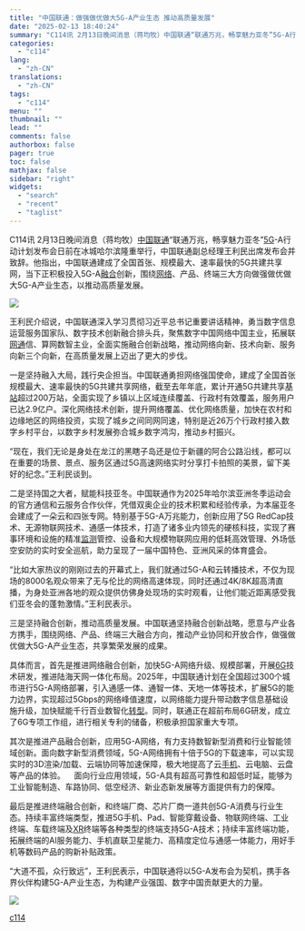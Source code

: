 ```yaml
---
title: "中国联通：做强做优做大5G-A产业生态 推动高质量发展"
date: "2025-02-13 18:40:24"
summary: "C114讯 2月13日晚间消息（蒋均牧）中国联通“联通万兆，畅享魅力亚冬”5G-A行动计划发布会..."
categories:
  - "c114"
lang:
  - "zh-CN"
translations:
  - "zh-CN"
tags:
  - "c114"
menu: ""
thumbnail: ""
lead: ""
comments: false
authorbox: false
pager: true
toc: false
mathjax: false
sidebar: "right"
widgets:
  - "search"
  - "recent"
  - "taglist"
---
```


C114讯 2月13日晚间消息（蒋均牧）[中国联通](https://www.c114.com.cn/keyword/default.asp?key=%D6%D0%B9%FA%C1%AA%CD%A8)“联通万兆，畅享魅力亚冬”[5G](https://www.c114.com.cn/keyword/default.asp?key=5G)-A行动计划发布会日前在冰城哈尔滨隆重举行，中国联通副总经理王利民出席发布会并致辞。他指出，中国联通建成了全国首张、规模最大、速率最快的5G共建共享网，当下正积极投入5G-A[融合](https://www.c114.com.cn/keyword/default.asp?key=%C8%DA%BA%CF)创新，围绕[网络](https://www.c114.com.cn/keyword/default.asp?key=%CD%F8%C2%E7)、产品、终端三大方向做强做优做大5G-A产业生态，以推动高质量发展。

![](https://image.c114.com.cn/20250213/17394427964433.jpg)

王利民介绍说，中国联通深入学习贯彻习近平总书记重要讲话精神，勇当数字信息运营服务国家队、数字技术创新融合排头兵，聚焦数字中国网络中国主业，拓展联[网通](https://www.c114.com.cn/keyword/default.asp?key=%CD%F8%CD%A8)信、算网数智主业，全面实施融合创新战略，推动网络向新、技术向新、服务向新三个向新，在高质量发展上迈出了更大的步伐。

一是坚持融入大局，践行央企担当。中国联通勇担网络强国使命，建成了全国首张规模最大、速率最快的5G共建共享网络，截至去年年底，累计开通5G共建共享[基站](https://www.c114.com.cn/keyword/default.asp?key=%BB%F9%D5%BE)超过200万站，全面实现了乡镇以上区域连续覆盖、行政村有效覆盖，服务用户已达2.9亿户。深化网络技术创新，提升网络覆盖、优化网络质量，加快在农村和边缘地区的网络投资，实现了城乡之间同网同速，特别是近26万个行政村接入数字乡村平台，以数字乡村发展弥合城乡数字鸿沟，推动乡村振兴。

“现在，我们无论是身处在龙江的黑瞎子岛还是位于新疆的阿合公路沿线，都可以在重要的场景、景点、服务区通过5G高速网络实时分享打卡拍照的美景，留下美好的纪念。”王利民谈到。

二是坚持国之大者，赋能科技亚冬。中国联通作为2025年哈尔滨亚洲冬季运动会的官方通信和云服务合作伙伴，凭借双奥企业的技术积累和经验传承，为本届亚冬会建成了一朵云和四张专网。特别基于5G-A万兆能力，创新应用了5G RedCap技术、无源物联网技术、通感一体技术，打造了诸多业内领先的硬核科技，实现了赛事环境和设施的精准[监测](https://www.c114.com.cn/keyword/default.asp?key=%BC%E0%B2%E2)管控、设备和大规模物联网应用的低耗高效管理、外场低空安防的实时安全巡航，助力呈现了一届中国特色、亚洲风采的体育盛会。

“比如大家热议的刚刚过去的开幕式上，我们就通过5G-A和云转播技术，不仅为现场的8000名观众带来了无与伦比的网络高速体现，同时还通过4K/8K超高清直播，为身处亚洲各地的观众提供仿佛身处现场的实时观看，让他们能近距离感受我们亚冬会的蓬勃激情。”王利民表示。

三是坚持融合创新，推动高质量发展。中国联通坚持融合创新战略，愿意与产业各方携手，围绕网络、产品、终端三大融合方向，推动产业协同和开放合作，做强做优做大5G-A产业生态，共享繁荣发展的成果。

具体而言，首先是推进网络融合创新，加快5G-A网络升级、规模部署，开展[6G](https://www.c114.com.cn/keyword/default.asp?key=6G)技术研发，推进陆海天网一体化布局。2025年，中国联通计划在全国超过300个城市进行5G-A网络部署，引入通感一体、通智一体、天地一体等技术，扩展5G的能力边界，实现超过5Gbps的网络峰值速度，以网络能力提升带动数字信息基础设施升级，加快赋能千行百业数智化[转型](https://www.c114.com.cn/keyword/default.asp?key=%D7%AA%D0%CD)。同时，联通正在超前布局6G研发，成立了6G专项工作组，进行相关专利的储备，积极承担国家重大专项。

其次是推进产品融合创新，应用5G-A网络，有力支持数智新型消费和行业智能领域创新。面向数字新型消费领域，5G-A网络拥有十倍于5G的下载速率，可以实现实时的3D渲染/加载、云端协同等加速保障，极大地提高了云[手机](https://www.c114.com.cn/keyword/default.asp?key=%CA%D6%BB%FA)、云电脑、云盘等产品的体验。    面向行业应用领域，5G-A具有超高可靠性和超低时延，能够为工业智能制造、车路协同、低空经济、新业态新发展等方面提供有力的保障。

最后是推进终端融合创新，和终端厂商、芯片厂商一道共创5G-A消费与行业生态。持续丰富终端类型，推进5G手机、Pad、智能穿戴设备、物联网终端、工业终端、车载终端及[XR](https://www.c114.com.cn/keyword/default.asp?key=XR)终端等各种类型的终端支持5G-A技术；持续丰富终端功能，拓展终端的AI服务能力、手机直联卫星能力、高精度定位与通感一体能力，用好手机等数码产品的购新补贴政策。

“大道不孤，众行致远”，王利民表示，中国联通将以5G-A发布会为契机，携手各界伙伴构建5G-A产业生态，为构建产业强国、数字中国贡献更大的力量。

[![](http://www.c114.com.cn/news/images/t21.gif)](http://www.c114.com.cn)

[c114](https://www.c114.com.cn/4app/3542/a1283247.html)
